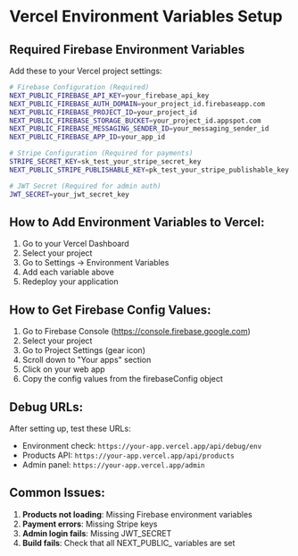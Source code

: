 # Vercel Environment Variables Setup

## Required Firebase Environment Variables

Add these to your Vercel project settings:

```bash
# Firebase Configuration (Required)
NEXT_PUBLIC_FIREBASE_API_KEY=your_firebase_api_key
NEXT_PUBLIC_FIREBASE_AUTH_DOMAIN=your_project_id.firebaseapp.com
NEXT_PUBLIC_FIREBASE_PROJECT_ID=your_project_id
NEXT_PUBLIC_FIREBASE_STORAGE_BUCKET=your_project_id.appspot.com
NEXT_PUBLIC_FIREBASE_MESSAGING_SENDER_ID=your_messaging_sender_id
NEXT_PUBLIC_FIREBASE_APP_ID=your_app_id

# Stripe Configuration (Required for payments)
STRIPE_SECRET_KEY=sk_test_your_stripe_secret_key
NEXT_PUBLIC_STRIPE_PUBLISHABLE_KEY=pk_test_your_stripe_publishable_key

# JWT Secret (Required for admin auth)
JWT_SECRET=your_jwt_secret_key
```

## How to Add Environment Variables to Vercel:

1. Go to your Vercel Dashboard
2. Select your project
3. Go to Settings → Environment Variables
4. Add each variable above
5. Redeploy your application

## How to Get Firebase Config Values:

1. Go to Firebase Console (https://console.firebase.google.com)
2. Select your project
3. Go to Project Settings (gear icon)
4. Scroll down to "Your apps" section
5. Click on your web app
6. Copy the config values from the firebaseConfig object

## Debug URLs:

After setting up, test these URLs:

- Environment check: `https://your-app.vercel.app/api/debug/env`
- Products API: `https://your-app.vercel.app/api/products`
- Admin panel: `https://your-app.vercel.app/admin`

## Common Issues:

1. **Products not loading**: Missing Firebase environment variables
2. **Payment errors**: Missing Stripe keys
3. **Admin login fails**: Missing JWT_SECRET
4. **Build fails**: Check that all NEXT_PUBLIC_ variables are set
